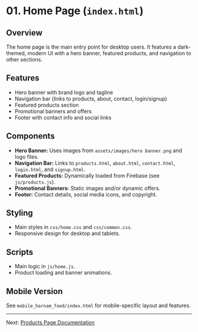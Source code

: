 # 01. Home Page (`index.html`)

## Overview
The home page is the main entry point for desktop users. It features a dark-themed, modern UI with a hero banner, featured products, and navigation to other sections.

## Features
- Hero banner with brand logo and tagline
- Navigation bar (links to products, about, contact, login/signup)
- Featured products section
- Promotional banners and offers
- Footer with contact info and social links

## Components
- **Hero Banner:** Uses images from `assets/images/hero banner.png` and logo files.
- **Navigation Bar:** Links to `products.html`, `about.html`, `contact.html`, `login.html`, and `signup.html`.
- **Featured Products:** Dynamically loaded from Firebase (see `js/products.js`).
- **Promotional Banners:** Static images and/or dynamic offers.
- **Footer:** Contact details, social media icons, and copyright.

## Styling
- Main styles in `css/home.css` and `css/common.css`.
- Responsive design for desktop and tablets.

## Scripts
- Main logic in `js/home.js`.
- Product loading and banner animations.

## Mobile Version
See `mobile_harnam_food/index.html` for mobile-specific layout and features.

---
Next: [Products Page Documentation](02_products_page.md)
